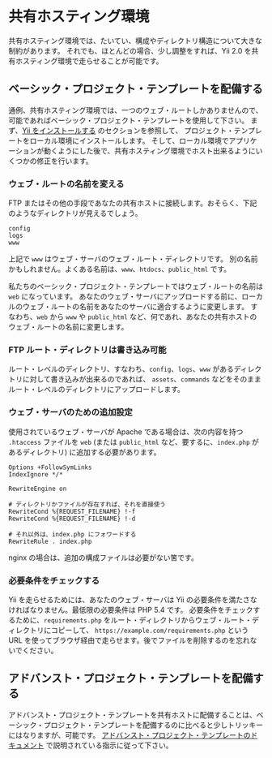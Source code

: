 共有ホスティング環境
====================

共有ホスティング環境では、たいてい、構成やディレクトリ構造について大きな制約があります。
それでも、ほとんどの場合、少し調整をすれば、Yii 2.0 を共有ホスティング環境で走らせることが可能です。

## ベーシック・プロジェクト・テンプレートを配備する

通例、共有ホスティング環境では、一つのウェブ・ルートしかありませんので、可能であればベーシック・プロジェクト・テンプレートを使用して下さい。
まず、[Yii をインストールする](start-installation.md) のセクションを参照して、
プロジェクト・テンプレートをローカル環境にインストールします。
そして、ローカル環境でアプリケーションが動くようにした後で、共有ホスティング環境でホスト出来るようにいくつかの修正を行います。

### ウェブ・ルートの名前を変える <span id="renaming-webroot"></span>

FTP またはその他の手段であなたの共有ホストに接続します。おそらく、下記のようなディレクトリが見えるでしょう。
 
```
config
logs
www
```

上記で `www` はウェブ・サーバのウェブ・ルート・ディレクトリです。
別の名前かもしれません。よくある名前は、`www`、`htdocs`、`public_html` です。

私たちのベーシック・プロジェクト・テンプレートではウェブ・ルートの名前は `web` になっています。
あなたのウェブ・サーバにアップロードする前に、ローカルのウェブ・ルートの名前をあなたのサーバに適合するように変更します。
すなわち、`web` から `www` や `public_html` など、何であれ、あなたの共有ホストのウェブ・ルートの名前に変更します。

### FTP ルート・ディレクトリは書き込み可能

ルート・レベルのディレクトリ、すなわち、`config`、`logs`、`www` があるディレクトリに対して書き込みが出来るのであれば、
`assets`、`commands` などをそのままルート・レベルのディレクトリにアップロードします。

### ウェブ・サーバのための追加設定 <span id="add-extras-for-webserver"></span>

使用されているウェブ・サーバが Apache である場合は、次の内容を持つ `.htaccess` ファイルを `web`
(または `public_html` など、要するに、`index.php` があるディレクトリ) に追加する必要があります。

```
Options +FollowSymLinks
IndexIgnore */*

RewriteEngine on

# ディレクトリかファイルが存在すれば、それを直接使う
RewriteCond %{REQUEST_FILENAME} !-f
RewriteCond %{REQUEST_FILENAME} !-d

# それ以外は、index.php にフォワードする
RewriteRule . index.php
```

nginx の場合は、追加の構成ファイルは必要がない筈です。

### 必要条件をチェックする

Yii を走らせるためには、あなたのウェブ・サーバは Yii の必要条件を満たさなければなりません。最低限の必要条件は PHP 5.4 です。
必要条件をチェックするために、`requirements.php` をルート・ディレクトリからウェブ・ルート・ディレクトリにコピーして、
`https://example.com/requirements.php` という URL を使ってブラウザ経由で走らせます。後でファイルを削除するのを忘れないでください。

## アドバンスト・プロジェクト・テンプレートを配備する

アドバンスト・プロジェクト・テンプレートを共有ホストに配備することは、ベーシック・プロジェクト・テンプレートを配備するのに比べると少しトリッキーにはなりますが、可能です。
[アドバンスト・プロジェクト・テンプレートのドキュメント](https://github.com/yiisoft/yii2-app-advanced/blob/master/docs/guide-ja/topic-shared-hosting.md)
で説明されている指示に従って下さい。
